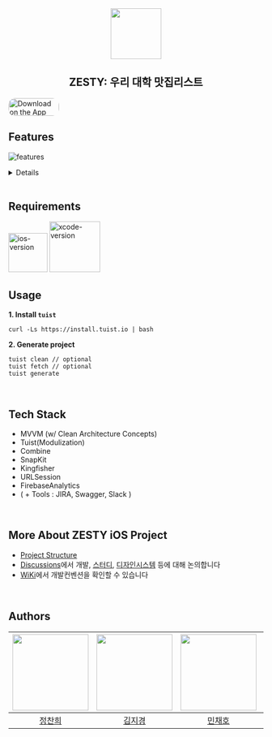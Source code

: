 <div align="center">
  <img src="https://user-images.githubusercontent.com/63157395/202863892-3df1a9ee-b495-4222-97b8-ad2fe31c8075.png" width="100" >
</div>
<h2 align="center">ZESTY: 우리 대학 맛집리스트</h2>


<a href="https://apps.apple.com/app/id6443997570" style="display: inline-block; overflow: hidden; border-top-left-radius: 13px; border-top-right-radius: 13px; border-bottom-right-radius: 13px; border-bottom-left-radius: 13px; width: 100px; height: 35px;"> <img src="https://tools.applemediaservices.com/api/badges/download-on-the-app-store/white/en-US?size=250x83&amp;releaseDate=1601596800&h=cf93971b907cb46ebd5dc8f2d957a6ef" alt="Download on the App Store" style="border-top-left-radius: 13px; border-top-right-radius: 13px; border-bottom-right-radius: 13px; border-bottom-left-radius: 13px; width: 100px; height: 35px;"></a>

## Features
![features](https://user-images.githubusercontent.com/63157395/202863894-35c7ea74-3ea9-4715-b6c6-6bc8572bada9.png)

<details>
<summary>Details</summary>

<br/>
  
1. 우리 대학교 맛집리스트 참가하기
- 소속 대학의 이메일을 통해 우리 대학 사람들끼리 프라이빗하게 맛집리스트를 만들어보세요
- 광고없이 우리 대학교 사람들이 추천하는 우리 대학교 찐 맛집을 찾아보세요


2. 맛집리스트
- 우리대학교 사람들이 등록한 맛집을 확인해보세요
- 검색 기능을 통해 쉽게 찾아보세요
- 맛집에 대한 평가 요약과 최근 등록한 사진 리뷰를 통해 어떤 메뉴가 존재하는지 미리볼 수 있어요


3. 맛집 상세 보기
- 맛집에 대해 다양한 상세정보를 확인해보세요
- 우리대학 사람들이 직접 남긴 맛집에 대한 평가를 요약해서 확인할 수 있어요
- 맛집 리뷰에서 사진리뷰들만 모아보세요. 메뉴명과 음식사진 그리고 평가까지 한눈에 확인할 수 있어요


4. 맛집추가
- 등록하려는 맛집을 검색하고 무엇을 파는지 여러분의 학교 사람들에게 소개해주세요
- 맛집을 추가하면 추가한 사람만 받을 수 있는 맛집 등록 카드가 발급됩니다. 저장하고 친구들에게 자랑해보세요


5. 리뷰 등록하기
- 여러분의 학교에 추가되어 있는 맛집에 대해 평가해보세요
- 평가한 내용은 선정맛집을 선정하는데 활용됩니다
- 평가를 하고 사진과 메뉴명을 통해 해당 맛집에서 어떤 메뉴를 먹었는지 리뷰를 남길 수 있어요
- 사진 리뷰를 남기면 여러분의 음식 사진을 추가해서 리뷰카드가 발급됩니다. 저장하고 친구들에게 자랑해보세요


6. 선정맛집리스트
- 맛집 중의 맛집, 우리학교의 찐 맛집을 모아보세요
- ZESTY만의 특별한 알고리즘으로 찐 맛집을 선정해드립니다


7. 대학 정보 확인
- 대학교 이름을 선택해서 우리학교 맛집리스트에 대한 통계를 확인해보세요
- 우리학교 사람들 몇 명이, 몇 개의 맛집을, 몇 개의 리뷰를 남겼는지 한눈에 보고 새로운 친구들을 초대할 수 있어요

</details>

<br/>

## Requirements

<img width="77" alt="ios-version" src="https://img.shields.io/badge/iOS-15.0%2B-lightgrey"> 
<img width="100" alt="xcode-version" src="https://img.shields.io/badge/Xcode-13.4.0-informational"> 


<br/>

## Usage

<b> 1. Install `tuist` </b>

```
curl -Ls https://install.tuist.io | bash 
```

<b> 2. Generate project </b>

```
tuist clean // optional
tuist fetch // optional
tuist generate
```

<br/>


## Tech Stack

- MVVM (w/ Clean Architecture Concepts)
- Tuist(Modulization)
- Combine
- SnapKit
- Kingfisher
- URLSession
- FirebaseAnalytics
- ( + Tools : JIRA, Swagger, Slack )

<br/>

## More About ZESTY iOS Project
- [Project Structure](https://github.com/DeveloperAcademy-POSTECH/MacC-TEAM-ZESTY/discussions/13)
- [Discussions](https://github.com/DeveloperAcademy-POSTECH/MacC-TEAM-ZESTY/discussions)에서 개발, [스터디](https://github.com/DeveloperAcademy-POSTECH/MacC-TEAM-ZESTY/discussions/categories/study), [디자인시스템](https://github.com/DeveloperAcademy-POSTECH/MacC-TEAM-ZESTY/discussions/categories/designsystem) 등에 대해 논의합니다
- [WiKi](https://github.com/DeveloperAcademy-POSTECH/MacC-TEAM-ZESTY/wiki)에서 개발컨벤션을 확인할 수 있습니다

<br/>

## Authors

| <img src="https://github.com/chaneeii.png" width = "150"> | <img src="https://github.com/Lia316.png" width = "150"> | <img src="https://github.com/Chaeho-Min.png" width = "150"> | <img src="https://github.com/Gobans.png" width = "150"> | <img src="https://github.com/tea-hkim.png" width = "150"> | <img src="https://github.com/italsehf.png" width = "150"> |
| :-----------------------------------------: | :---------------------------------------: | :-------------------------------------------: | :---------------------------------------: | :-----------------------------------------: | :-----------------------------------------: |
|   [정찬희](https://github.com/chaneeii)    |      [김지경](https://github.com/Lia316)       |    [민채호](https://github.com/Chaeho-Min)                                         |     [이명환](https://github.com/Gobans)    |    [김태호](https://github.com/tea-hkim)      |    [금민석](https://github.com/italsehf)      |

